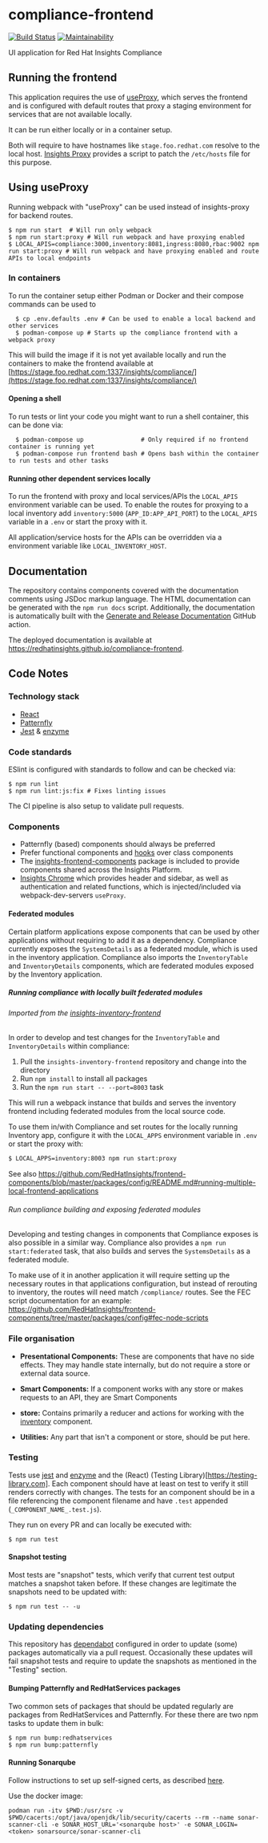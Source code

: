 # compliance-frontend

[![Build Status](https://travis-ci.org/RedHatInsights/compliance-frontend.svg?branch=master)](https://travis-ci.org/RedHatInsights/compliance-frontend)
[![Maintainability](https://api.codeclimate.com/v1/badges/dae99b3728337e64871c/maintainability)](https://codeclimate.com/github/RedHatInsights/compliance-frontend/maintainability)

UI application for Red Hat Insights Compliance

## Running the frontend

This application requires the use of [useProxy](https://github.com/RedHatInsights/frontend-components/tree/master/packages/config#useproxy),
which serves the frontend and is configured with default routes that proxy a staging environment for services that are not available locally.

It can be run either locally or in a container setup.

Both will require to have hostnames like `stage.foo.redhat.com` resolve to the local host.
[Insights Proxy](https://github.com/RedHatInsights/insights-proxy/blob/master/scripts/patch-etc-hosts.sh) provides a script to patch the `/etc/hosts` file for this purpose.

## Using useProxy

Running webpack with "useProxy" can be used instead of insights-proxy for backend routes.

```shell
$ npm run start  # Will run only webpack
$ npm run start:proxy # Will run webpack and have proxying enabled
$ LOCAL_APIS=compliance:3000,inventory:8081,ingress:8080,rbac:9002 npm run start:proxy # Will run webpack and have proxying enabled and route APIs to local endpoints
```

### In containers

To run the container setup either Podman or Docker and their compose commands can be used to

```shell
  $ cp .env.defaults .env # Can be used to enable a local backend and other services
  $ podman-compose up # Starts up the compliance frontend with a webpack proxy
```

This will build the image if it is not yet available locally and run the containers to make the frontend available at [https://stage.foo.redhat.com:1337/insights/compliance/](https://stage.foo.redhat.com:1337/insights/compliance/)

#### Opening a shell

To run tests or lint your code you might want to run a shell container, this can be done via:

```shell
  $ podman-compose up                # Only required if no frontend container is running yet
  $ podman-compose run frontend bash # Opens bash within the container to run tests and other tasks
```

#### Running other dependent services locally

To run the frontend with proxy and local services/APIs the `LOCAL_APIS` environment variable can be used.
To enable the routes for proxying to a local inventory add `inventory:5000` (`APP_ID:APP_API_PORT`) to the `LOCAL_APIS` variable in a `.env` or start the proxy with it.

All application/service hosts for the APIs can be overridden via a environment variable like `LOCAL_INVENTORY_HOST`.

## Documentation

The repository contains components covered with the documentation comments using JSDoc markup language. The HTML documentation can be generated with the `npm run docs` script. Additionally, the documentation is automatically built with the [Generate and Release Documentation](/.github/workflows//docs.yml) GitHub action.

The deployed documentation is available at https://redhatinsights.github.io/compliance-frontend.

## Code Notes

### Technology stack

  * [React](https://reactjs.org)
  * [Patternfly](https://github.com/patternfly/patternfly-react)
  * [Jest](https://jestjs.io) & [enzyme](https://enzymejs.github.io/enzyme/)

### Code standards

ESlint is configured with standards to follow and can be checked via:

```shell
$ npm run lint
$ npm run lint:js:fix # Fixes linting issues
```

The CI pipeline is also setup to validate pull requests.

### Components

* Patternfly (based) components should always be preferred
* Prefer functional components and [hooks](https://reactjs.org/docs/hooks-intro.html) over class components
* The [insights-frontend-components](https://www.npmjs.com/package/@red-hat-insights/insights-frontend-components) package is included to provide components shared across the Insights Platform.
* [Insights Chrome](https://github.com/RedHatInsights/insights-chrome) which provides header and sidebar, as well as authentication and related functions, which is injected/included via webpack-dev-servers `useProxy`.

#### Federated modules

Certain platform applications expose components that can be used by other applications without requiring to add it as a dependency.
Compliance currently exposes the `SystemsDetails` as a federated module, which is used in the inventory application.
Compliance also imports the `InventoryTable` and `InventoryDetails` components, which are federated modules exposed by the Inventory application.

##### Running compliance with locally built federated modules

###### Imported from the [insights-inventory-frontend](https://github.com/RedHatInsights/insights-inventory-frontend)

In order to develop and test changes for the `InventoryTable` and `InventoryDetails` within compliance:

1. Pull the `insights-inventory-frontend` repository and change into the directory
2. Run `npm install` to install all packages
3. Run the `npm run start -- --port=8003` task

This will run a webpack instance that builds and serves the inventory frontend including federated modules from the local source code.

To use them in/with Compliance and set routes for the locally running Inventory app, configure it with the `LOCAL_APPS` environment variable in `.env` or start the proxy with:

```sh
$ LOCAL_APPS=inventory:8003 npm run start:proxy
```

See also https://github.com/RedHatInsights/frontend-components/blob/master/packages/config/README.md#running-multiple-local-frontend-applications

###### Run compliance building and exposing federated modules

Developing and testing changes in components that Compliance exposes is also possible in a similar way.
Compliance also provides a `npm run start:federated` task, that also builds and serves the `SystemsDetails` as a federated module.

To make use of it in another application it will require setting up the necessary routes in that applications configuration,
but instead of rerouting to inventory, the routes will need match `/compliance/` routes.
See the FEC script documentation for an example: https://github.com/RedHatInsights/frontend-components/tree/master/packages/config#fec-node-scripts

### File organisation

 * **Presentational Components:**
   These are components that have no side effects. They may handle state internally, but do not require a store or external data source.

 * **Smart Components:**
   If a component works with any store or makes requests to an API, they are Smart Components

 * **store:**
  Contains primarily a reducer and actions for working with the [inventory](https://github.com/RedHatInsights/frontend-components/blob/master/packages/inventory/doc/inventory.md) component.

 * **Utilities:**
  Any part that isn't a component or store, should be put here.

### Testing

Tests use [jest](https://jestjs.io/) and [enzyme](https://github.com/enzymejs/enzyme) and the (React) (Testing Library)[https://testing-library.com].
Each component should have at least on test to verify it still renders correctly with changes.
The tests for an component should be in a file  referencing the component filename and have `.test` appended (`_COMPONENT_NAME_.test.js`).

They run on every PR and can locally be executed with:

```shell
$ npm run test
```

#### Snapshot testing

Most tests are "snapshot" tests, which verify that current test output matches a snapshot taken before. If these changes are legitimate the snapshots need to be updated with:

```shell
$ npm run test -- -u
 ```

### Updating dependencies

This repository has [dependabot](https://dependabot.com/) configured in order to update (some) packages automatically via a pull request.
Occasionally these updates will fail snapshot tests and require to update the snapshots as mentioned in the "Testing" section.

#### Bumping Patternfly and RedHatServices packages

Two common sets of packages that should be updated regularly are packages from RedHatServices and Patternfly.
For these there are two npm tasks to update them in bulk:

```
$ npm run bump:redhatservices
$ npm run bump:patternfly
```

#### Running Sonarqube

Follow instructions to set up self-signed certs, as described [here](https://docs.sonarqube.org/latest/analysis/scan/sonarscanner/).

Use the docker image:

```
podman run -itv $PWD:/usr/src -v $PWD/cacerts:/opt/java/openjdk/lib/security/cacerts --rm --name sonar-scanner-cli -e SONAR_HOST_URL='<sonarqube host>' -e SONAR_LOGIN=<token> sonarsource/sonar-scanner-cli
```
